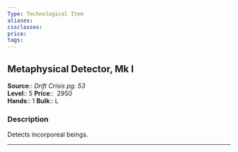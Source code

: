 ```yaml
---
Type: Technological Item
aliases:
cssclasses:
price: 
tags:
---
```

## Metaphysical Detector, Mk I

**Source**:: _Drift Crisis pg. 53_  
**Level**:: 5
**Price**::  2950  
**Hands**:: 1
**Bulk**:: L

### Description

Detects incorporeal beings.

---